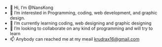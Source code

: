 - 👋 Hi, I’m @NansKong
- 👀 I’m interested in Programming, coding, web development, and graphic design.
- 🌱 I’m currently learning coding, web designing and graphic designing
- 💞️ I’m looking to collaborate on any kind of programming and will try to learn
- 📫 Anybody can reached me at my meail krudrax16@gmail.com

<!---
NansKong/NansKong is a ✨ special ✨ repository because its `README.md` (this file) appears on your GitHub profile.
You can click the Preview link to take a look at your changes.
--->
